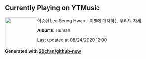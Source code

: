 ## Currently Playing on YTMusic

[<img align="left" width="100" src="https://lh3.googleusercontent.com/ZAZ2SkTy7MWq9DyxBYSkTJS5RQvFqRotiE3AIEtk_xrFNxxQY7WNGr1K-VWieX7qndUte1rs6Jfqr040fQ">](https://music.youtube.com/channel/UCq5b9jTD49q5Wgm1z-iCKcQ)

이승환 Lee Seung Hwan - 이별에 대처하는 우리의 자세

**Albums**: Human

Last updated at 08/24/2020 12:00

#### Generated with [20chan/github-now](https://github.com/20chan/github-now)


<!--
**20chan/20chan** is a ✨ _special_ ✨ repository because its `README.md` (this file) appears on your GitHub profile.

Here are some ideas to get you started:

- 🔭 I’m currently working on ...
- 🌱 I’m currently learning ...
- 👯 I’m looking to collaborate on ...
- 🤔 I’m looking for help with ...
- 💬 Ask me about ...
- 📫 How to reach me: ...
- 😄 Pronouns: ...
- ⚡ Fun fact: ...
-->
